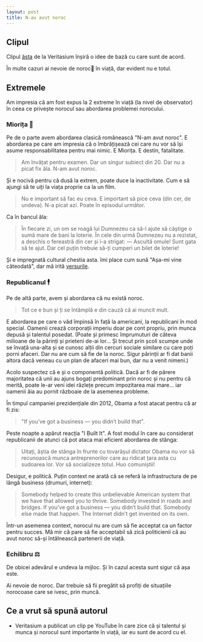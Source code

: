 ```yaml
---
layout: post
title: N-au avut noroc
---
```


## Clipul

Clipul [ăsta](https://www.youtube.com/watch?v=3LopI4YeC4I) de la Veritasium înșiră o idee de bază cu care sunt de acord.

În multe cazuri ai nevoie de noroc🎲 în viață, dar evident nu e totul.

## Extremele

Am impresia că am fost expus la 2 extreme în viață (la nivel de observator) în ceea ce privește norocul sau abordarea problemei norocului.

### Miorița 🐑

Pe de o parte avem abordarea clasică românească "N-am avut noroc". E abordarea pe care am impresia că o îmbrățișează cei care nu vor să își asume responsabilitatea pentru mai nimic.
E Miorița. E destin, fatalitate.

> Am învățat pentru examen. Dar un singur subiect din 20. Dar nu a picat fix ăla. N-am avut noroc.

Și e nocivă pentru că dusă la extrem, poate duce la inactivitate. Cum e să ajungi să te uiți la viața proprie ca la un film.

> Nu e important să fac eu ceva. E important să pice ceva (din cer, de undeva). N-a picat azi. Poate în episodul următor.

Ca în bancul ăla:

> În fiecare zi, un om se roagă lui Dumnezeu ca să-l ajute să câștige o sumă mare de bani la loterie. În cele din urmă Dumnezeu nu a rezistat, a deschis o fereastră din cer și i-a strigat:
> — Ascultă omule! Sunt gata să te ajut. Dar cel puțin trebuie să-ți cumperi un bilet de loterie!

Și e impregnată cultural chestia asta. îmi place cum sună "Așa-mi vine câteodată", dar mă irită [versurile](https://www.versuri.ro/versuri/ionica-morosanu-asa-mi-vine-cateodata-_b2m2.html).

### Republicanul 🕴

Pe de altă parte, avem și abordarea că nu există noroc.

> Tot ce e bun și ți se întâmplă e din cauză că ai muncit mult.

E abordarea pe care o văd împinsă în față la americani, la republicani în mod special. Oamenii crează corporații imperiu doar pe cont propriu, prin munca depusă și talentul posedat. (Poate și primesc împrumuturi de câteva milioane de la părinți și prieteni de-ai lor... Și trecut prin școli scumpe unde se învață una-alta și se cunosc alții din cercuri sociale similare cu care poți porni afaceri. Dar nu are cum să fie de la noroc. Sigur părinții ar fi dat banii altora dacă veneau cu un plan de afaceri mai bun, dar nu a venit nimeni.)

Acolo suspectez că e și o componentă politică. Dacă ar fi de părere majoritatea că unii au ajuns bogați predominant prin noroc și nu pentru că merită, poate le-ar veni idei răzlețe precum impozitarea mai mare... iar oamenii ăia au pornit războaie de la asemenea probleme.

În timpul campaniei prezidențiale din 2012, Obama a fost atacat pentru că ar fi zis:

> "If you’ve got a business — you didn’t build that".

Peste noapte a apărut reacția "I Built It". A fost modul în care au considerat republicanii de atunci că pot ataca mai eficient abordarea de stânga:

> Uitați, ăștia de stânga în frunte cu tovarășul dictator Obama nu vor să recunoască munca antreprenorilor care au ridicat țara asta cu sudoarea lor. Vor să socializeze totul. Huo comuniștii!

Desigur, e politică. Puțin context ne arată că se referă la infrastructura de pe lângă business (drumuri, internet):

> Somebody helped to create this unbelievable American system that we have that allowed you to thrive. Somebody invested in roads and bridges. If you’ve got a business — you didn’t build that. Somebody else made that happen. The Internet didn’t get invented on its own.

Într-un asemenea context, norocul nu are cum să fie acceptat ca un factor pentru succes. Mă mir că pare să fie acceptabil să zică politicienii că au avut noroc să-și întâlnească partenerii de viață.

### Echilibru ⚖

De obicei adevărul e undeva la mijloc. Și în cazul acesta sunt sigur că așa este.

Ai nevoie de noroc. Dar trebuie să fii pregătit să profiți de situațiile norocoase care se ivesc, prin muncă.

## Ce a vrut să spună autorul

- Veritasium a publicat un clip pe YouTube în care zice că și talentul și munca și norocul sunt importante în viață, iar eu sunt de acord cu el.

